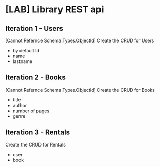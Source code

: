 # [LAB] Library REST api

## Iteration 1 - Users
[Cannot Refernce Schema.Types.ObjectId]
Create the CRUD for Users
- by default Id
- name
- lastname

## Iteration 2 - Books
[Cannot Refernce Schema.Types.ObjectId]
Create the CRUD for Books
- title
- author
- number of pages
- genre

## Iteration 3 - Rentals
Create the CRUD for Rentals
- user
- book

